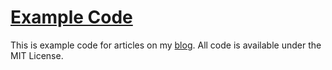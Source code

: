 # [Example Code](https://schiavo.me)

This is example code for articles on my [blog](https://schiavo.me). All code is available under the MIT License.
